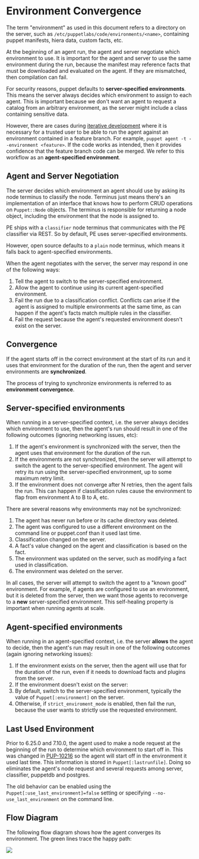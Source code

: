 # Environment Convergence

The term "environment" as used in this document refers to a directory on the server, such as `/etc/puppetlabs/code/environments/<name>`, containing puppet manifests, hiera data, custom facts, etc.

At the beginning of an agent run, the agent and server negotiate which environment to use. It is important for the agent and server to use the same environment during the run, because the manifest may reference facts that must be downloaded and evaluated on the agent. If they are mismatched, then compilation can fail.

For security reasons, puppet defaults to **server-specified environments**. This means the server always decides which environment to assign to each agent. This is important because we don't want an agent to request a catalog from an arbitrary environment, as the server might include a class containing sensitive data.

However, there are cases during [iterative development](https://puppet.com/docs/pe/latest/environment_based_testing.html) where it is necessary for a trusted user to be able to run the agent against an environment contained in a feature branch. For example, `puppet agent -t --environment <feature>`. If the code works as intended, then it provides confidence that the feature branch code can be merged. We refer to this workflow as an **agent-specified environment**.

## Agent and Server Negotiation

The server decides which environment an agent should use by asking its node terminus to classify the node. Terminus just means there's an implementation of an interface that knows how to perform CRUD operations on `Puppet::Node` objects. The terminus is responsible for returning a node object, including the environment that the node is assigned to.

PE ships with a `classifier` node terminus that communicates with the PE classifier via REST. So by default, PE uses server-specified environments.

However, open source defaults to a `plain` node terminus, which means it falls back to agent-specified environments.

When the agent negotiates with the server, the server may respond in one of the following ways:

  1. Tell the agent to switch to the server-specified environment.
  2. Allow the agent to continue using its current agent-specified environment.
  3. Fail the run due to a classification conflict. Conflicts can arise if the agent is assigned to multiple environments at the same time, as can happen if the agent's facts match multiple rules in the classifier.
  4. Fail the request because the agent's requested environment doesn't exist on the server.

## Convergence

If the agent starts off in the correct environment at the start of its run and it uses that environment for the duration of the run, then the agent and server environments are **synchronized**.

The process of trying to synchronize environments is referred to as **environment convergence**.

## Server-specified environments

When running in a server-specified context, i.e. the server always decides which environment to use, then the agent's run should result in one of the following outcomes (ignoring networking issues, etc):

  1. If the agent's environment is synchronized with the server, then the agent uses that environment for the duration of the run.
  2. If the environments are not synchronized, then the server will attempt to switch the agent to the server-specified environment. The agent will retry its run using the server-specified environment, up to some maximum retry limit.
  3. If the environment does not converge after N retries, then the agent fails the run. This can happen if classification rules cause the environment to flap from environment A to B to A, etc.

There are several reasons why environments may not be synchronized:

1. The agent has never run before or its cache directory was deleted.
2. The agent was configured to use a different environment on the command line or puppet.conf than it used last time.
3. Classification changed on the server.
4. A fact's value changed on the agent and classification is based on the fact.
5. The environment was updated on the server, such as modifying a fact used in classification.
6. The environment was deleted on the server.

In all cases, the server will attempt to switch the agent to a "known good" environment. For example, if agents are configured to use an environment, but it is deleted from the server, then we want those agents to reconverge to a **new** server-specified environment. This self-healing property is important when running agents at scale.

## Agent-specified environments

When running in an agent-specified context, i.e. the server **allows** the agent to decide, then the agent's run may result in one of the following outcomes (again ignoring networking issues):

1. If the environment exists on the server, then the agent will use that for the duration of the run, even if it needs to download facts and plugins from the server.
2. If the environment doesn't exist on the server:
  1. By default, switch to the server-specified environment, typically the value of `Puppet[:environment]` on the server.
  2. Otherwise, if `strict_enviroment_mode` is enabled, then fail the run, because the user wants to strictly use the requested environment.

## Last Used Environment

Prior to 6.25.0 and 7.10.0, the agent used to make a node request at the beginning of the run to determine which environment to start off in. This was changed in [PUP-10216](https://tickets.puppet.com/browse/PUP-10216) so the agent will start off in the environment it used last time. This information is stored in `Puppet[:lastrunfile]`. Doing so eliminates the agent's node request and several requests among server, classifier, puppetdb and postgres. 

The old behavior can be enabled using the `Puppet[:use_last_environment]=false` setting or specifying `--no-use_last_environment` on the command line.

## Flow Diagram

The following flow diagram shows how the agent converges its environment. The green lines trace the happy path:

[![](https://mermaid.ink/img/pako:eNqlVt9v2jAQ_les7LWVRqm0jYdNVUufWlQB3R4CqjznEqw6NrMdWgT93-dfwSHA0IAHuJzv--783XHKKiEig6SXTHjOxBuZYanR-G7CkfmMtH26vPyObmdAXm8xmcHqWQFyVmZ-NGai-PHhw2OQxazHsoL1g8CZc6XWagGne3H3mClYD0xZA1xCOgQl2AKQdSDrCagNsyvwaHgd4KJ_YkazEcgFyD5fUCl4CVyvGjbqv1OlVX21_QBXbu7KdXcYaUmJfjSZGheLTpd6ra0shuSRqhJrMkv7UgqJfhnOAjXIp__gCDkFY0D0PSZaHS3TpX1iVUG5WnISyBsMjvlJKB2aY5T8U4HSaABvrYZFGkfNTUDuKAjmyIwQLwBxU-wLN4K_LDCrtotNwwNyTzVpTB1HznRzLriCVV3MqCIEIINsa-jqsHhTK7BVF9RWV4PvMLjRTTdcZhjZb0xe49gjwU3dlFUSapqYLBZwK7jpgh5ilgYTaYGGNw8tLVtYnz_2e-VNZO063fY07AzU3qDGvYZgjqwu715JZB1L9EBLqlvCuMCYZCzEI-bL4A-Da5zIelFwTw8w-Ap2JnBH6a07uZO6kWF5HOvnLlseNoo9obwIhftuDoRGN8ysPshC5du3dLM4hLmQOjYsKL1ztkmxD9W8S6Oszcm-fRCvPD3M05w3DxiLo3MX59PV-jzPsAa_qb19YFfvpHHwm_mcLVsVHhKpkSpiU_fdSuZ9EZ-OgGfBDiH-wcXcCR72rv9mlJvFuWSAPiOlpXiF3qc87154-_KNZnrWu56_B0evkAC8Db06HXp9OvTr6dBvp0M7Z-jU6ZyBPUPkzhkqX305Hds9Q6vuGVp1_0ur5CIpQZaYZuYNb2W5JomeQQmTpGfMDHJcMT0xL38fJrRyf8x-RrWQSc9tp4sEV1qMzLreOHzUHcWFxGXwfvwFBtGZ8Q)](https://mermaid.live/edit#pako:eNqlVt9v2jAQ_les7LWVRqm0jYdNVUufWlQB3R4CqjznEqw6NrMdWgT93-dfwSHA0IAHuJzv--783XHKKiEig6SXTHjOxBuZYanR-G7CkfmMtH26vPyObmdAXm8xmcHqWQFyVmZ-NGai-PHhw2OQxazHsoL1g8CZc6XWagGne3H3mClYD0xZA1xCOgQl2AKQdSDrCagNsyvwaHgd4KJ_YkazEcgFyD5fUCl4CVyvGjbqv1OlVX21_QBXbu7KdXcYaUmJfjSZGheLTpd6ra0shuSRqhJrMkv7UgqJfhnOAjXIp__gCDkFY0D0PSZaHS3TpX1iVUG5WnISyBsMjvlJKB2aY5T8U4HSaABvrYZFGkfNTUDuKAjmyIwQLwBxU-wLN4K_LDCrtotNwwNyTzVpTB1HznRzLriCVV3MqCIEIINsa-jqsHhTK7BVF9RWV4PvMLjRTTdcZhjZb0xe49gjwU3dlFUSapqYLBZwK7jpgh5ilgYTaYGGNw8tLVtYnz_2e-VNZO063fY07AzU3qDGvYZgjqwu715JZB1L9EBLqlvCuMCYZCzEI-bL4A-Da5zIelFwTw8w-Ap2JnBH6a07uZO6kWF5HOvnLlseNoo9obwIhftuDoRGN8ysPshC5du3dLM4hLmQOjYsKL1ztkmxD9W8S6Oszcm-fRCvPD3M05w3DxiLo3MX59PV-jzPsAa_qb19YFfvpHHwm_mcLVsVHhKpkSpiU_fdSuZ9EZ-OgGfBDiH-wcXcCR72rv9mlJvFuWSAPiOlpXiF3qc87154-_KNZnrWu56_B0evkAC8Db06HXp9OvTr6dBvp0M7Z-jU6ZyBPUPkzhkqX305Hds9Q6vuGVp1_0ur5CIpQZaYZuYNb2W5JomeQQmTpGfMDHJcMT0xL38fJrRyf8x-RrWQSc9tp4sEV1qMzLreOHzUHcWFxGXwfvwFBtGZ8Q)
